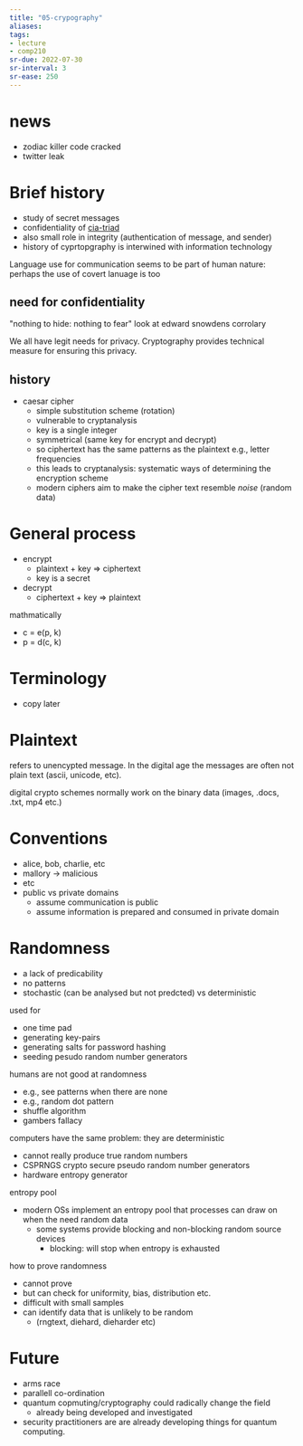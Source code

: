```yaml
---
title: "05-crypography"
aliases: 
tags: 
- lecture
- comp210
sr-due: 2022-07-30
sr-interval: 3
sr-ease: 250
---
```


# news
- zodiac killer code cracked
- twitter leak

# Brief history
- study of secret messages
- confidentiality of [cia-triad](notes/cia-triad.md)
- also small role in integrity (authentication of message, and sender)
- history of cyprtopgraphy is interwined with information technology

Language use for communication seems to be part of human nature: perhaps the use of covert lanuage is too

## need for confidentiality
"nothing to hide: nothing to fear" look at edward snowdens corrolary

We all have legit needs for privacy. Cryptography provides technical measure for ensuring this privacy.

## history
- caesar cipher
	- simple substitution scheme (rotation)
	- vulnerable to cryptanalysis
	- key is a single integer
	- symmetrical (same key for encrypt and decrypt)
	- so ciphertext has the same patterns as the plaintext e.g., letter frequencies
	- this leads to cryptanalysis: systematic ways of determining the encryption scheme
	- modern ciphers aim to make the cipher text resemble *noise* (random data)

# General process
- encrypt
	- plaintext + key => ciphertext
	- key is a secret
- decrypt
	- ciphertext + key => plaintext

mathmatically
- c = e(p, k)
- p = d(c, k)

# Terminology
- copy later

# Plaintext
refers to unencypted message. In the digital age the messages are often not plain text (ascii, unicode, etc).

digital crypto schemes normally work on the binary data (images, .docs, .txt, mp4 etc.)

# Conventions
- alice, bob, charlie, etc
- mallory -> malicious
- etc
- public vs private domains
	- assume communication is public
	- assume information is prepared and consumed in private domain

# Randomness
- a lack of predicability
- no patterns
- stochastic (can be analysed but not predcted) vs deterministic

used for
- one time pad
- generating key-pairs
- generating salts for password hashing
- seeding pesudo random number generators

humans are not good at randomness
- e.g., see patterns when there are none
- e.g., random dot pattern
- shuffle algorithm
- gambers fallacy

computers have the same problem: they are deterministic
- cannot really produce true random numbers
- CSPRNGS crypto secure pseudo random number generators
- hardware entropy generator

entropy pool
- modern OSs implement an entropy pool that processes can draw on when the need random data
	- some systems provide blocking and non-blocking random source devices
		- blocking: will stop when entropy is exhausted

how to prove randomness
- cannot prove
- but can check for uniformity, bias, distribution etc. 
- difficult with small samples
- can identify data that is unlikely to be random
	- (rngtext, diehard, dieharder etc)

# Future
- arms race
- parallell co-ordination
- quantum copmuting/cryptography could radically change the field
	- already being developed and investigated
- security practitioners are are already developing things for quantum computing. 